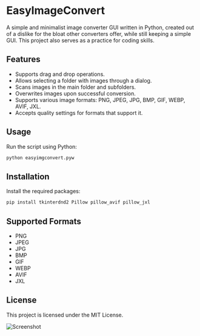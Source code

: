# EasyImageConvert

A simple and minimalist image converter GUI written in Python, created out of a dislike for the bloat other converters offer, while still keeping a simple GUI. This project also serves as a practice for coding skills.

## Features

- Supports drag and drop operations.
- Allows selecting a folder with images through a dialog.
- Scans images in the main folder and subfolders.
- Overwrites images upon successful conversion.
- Supports various image formats: PNG, JPEG, JPG, BMP, GIF, WEBP, AVIF, JXL.
- Accepts quality settings for formats that support it.

## Usage

Run the script using Python:

```sh
python easyimgconvert.pyw
```

## Installation

Install the required packages:

```sh
pip install tkinterdnd2 Pillow pillow_avif pillow_jxl
```

## Supported Formats

- PNG
- JPEG
- JPG
- BMP
- GIF
- WEBP
- AVIF
- JXL

## License

This project is licensed under the MIT License.

![Screenshot](https://i.postimg.cc/SK0zy32x/image.png)
```
